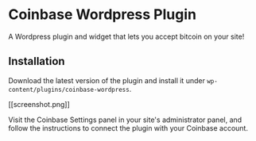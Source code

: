 # Coinbase Wordpress Plugin

A Wordpress plugin and widget that lets you accept bitcoin on your site!

## Installation

Download the latest version of the plugin and install it under `wp-content/plugins/coinbase-wordpress`.

[[screenshot.png]]

Visit the Coinbase Settings panel in your site's administrator panel, and follow the instructions to connect the plugin with your Coinbase account.